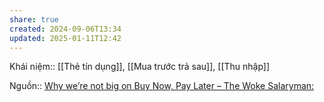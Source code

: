 ```yaml
---
share: true
created: 2024-09-06T13:34
updated: 2025-01-11T12:42
---
```

Khái niệm:: [[Thẻ tín dụng]], [[Mua trước trả sau]], [[Thu nhập]]

Nguồn:: [Why we’re not big on Buy Now, Pay Later – The Woke Salaryman:](https://thewokesalaryman.com/2024/07/04/why-were-not-big-on-buy-now-pay-later/)